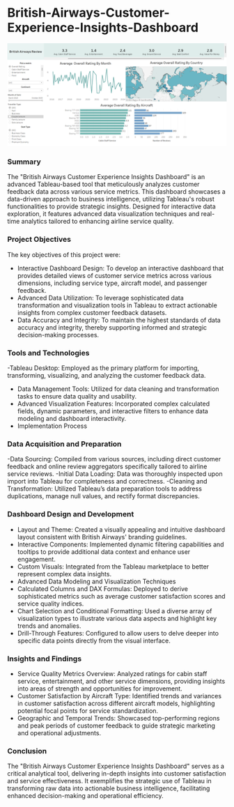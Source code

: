 # British-Airways-Customer-Experience-Insights-Dashboard
![alt text](https://github.com/myselfadib/British-Airways-Customer-Experience-Insights-Dashboard/blob/main/British%20Airways.png)
### Summary
The "British Airways Customer Experience Insights Dashboard" is an advanced Tableau-based tool that meticulously analyzes customer feedback data across various service metrics. This dashboard showcases a data-driven approach to business intelligence, utilizing Tableau's robust functionalities to provide strategic insights. Designed for interactive data exploration, it features advanced data visualization techniques and real-time analytics tailored to enhancing airline service quality.

### Project Objectives
The key objectives of this project were:

- Interactive Dashboard Design: To develop an interactive dashboard that provides detailed views of customer service metrics across various dimensions, including service type, aircraft model, and passenger feedback.
- Advanced Data Utilization: To leverage sophisticated data transformation and visualization tools in Tableau to extract actionable insights from complex customer feedback datasets.
- Data Accuracy and Integrity: To maintain the highest standards of data accuracy and integrity, thereby supporting informed and strategic decision-making processes.

### Tools and Technologies
-Tableau Desktop: Employed as the primary platform for importing, transforming, visualizing, and analyzing the customer feedback data.
- Data Management Tools: Utilized for data cleaning and transformation tasks to ensure data quality and usability.
- Advanced Visualization Features: Incorporated complex calculated fields, dynamic parameters, and interactive filters to enhance data modeling and dashboard interactivity.
- Implementation Process

### Data Acquisition and Preparation
-Data Sourcing: Compiled from various sources, including direct customer feedback and online review aggregators specifically tailored to airline service reviews.
-Initial Data Loading: Data was thoroughly inspected upon import into Tableau for completeness and correctness.
-Cleaning and Transformation: Utilized Tableau’s data preparation tools to address duplications, manage null values, and rectify format discrepancies.

### Dashboard Design and Development
- Layout and Theme: Created a visually appealing and intuitive dashboard layout consistent with British Airways' branding guidelines.
- Interactive Components: Implemented dynamic filtering capabilities and tooltips to provide additional data context and enhance user engagement.
- Custom Visuals: Integrated from the Tableau marketplace to better represent complex data insights.
- Advanced Data Modeling and Visualization Techniques
- Calculated Columns and DAX Formulas: Deployed to derive sophisticated metrics such as average customer satisfaction scores and service quality indices.
- Chart Selection and Conditional Formatting: Used a diverse array of visualization types to illustrate various data aspects and highlight key trends and anomalies.
- Drill-Through Features: Configured to allow users to delve deeper into specific data points directly from the visual interface.

### Insights and Findings
- Service Quality Metrics Overview: Analyzed ratings for cabin staff service, entertainment, and other service dimensions, providing insights into areas of strength and opportunities for improvement.
- Customer Satisfaction by Aircraft Type: Identified trends and variances in customer satisfaction across different aircraft models, highlighting potential focal points for service standardization.
- Geographic and Temporal Trends: Showcased top-performing regions and peak periods of customer feedback to guide strategic marketing and operational adjustments.

### Conclusion
The "British Airways Customer Experience Insights Dashboard" serves as a critical analytical tool, delivering in-depth insights into customer satisfaction and service effectiveness. It exemplifies the strategic use of Tableau in transforming raw data into actionable business intelligence, facilitating enhanced decision-making and operational efficiency.
